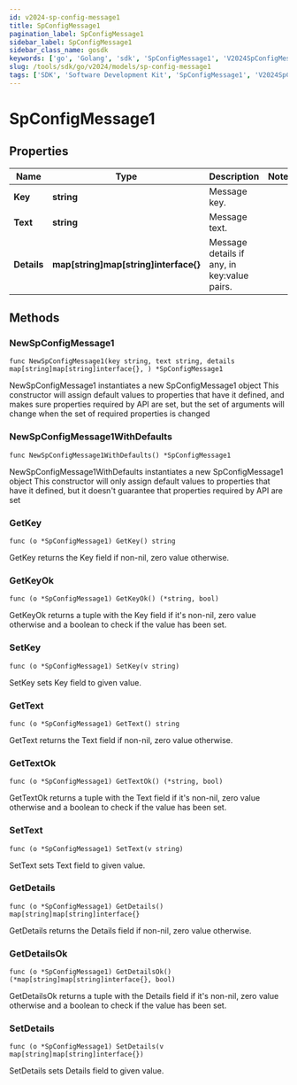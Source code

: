 ```yaml
---
id: v2024-sp-config-message1
title: SpConfigMessage1
pagination_label: SpConfigMessage1
sidebar_label: SpConfigMessage1
sidebar_class_name: gosdk
keywords: ['go', 'Golang', 'sdk', 'SpConfigMessage1', 'V2024SpConfigMessage1'] 
slug: /tools/sdk/go/v2024/models/sp-config-message1
tags: ['SDK', 'Software Development Kit', 'SpConfigMessage1', 'V2024SpConfigMessage1']
---
```


# SpConfigMessage1

## Properties

Name | Type | Description | Notes
------------ | ------------- | ------------- | -------------
**Key** | **string** | Message key. | 
**Text** | **string** | Message text. | 
**Details** | **map[string]map[string]interface{}** | Message details if any, in key:value pairs. | 

## Methods

### NewSpConfigMessage1

`func NewSpConfigMessage1(key string, text string, details map[string]map[string]interface{}, ) *SpConfigMessage1`

NewSpConfigMessage1 instantiates a new SpConfigMessage1 object
This constructor will assign default values to properties that have it defined,
and makes sure properties required by API are set, but the set of arguments
will change when the set of required properties is changed

### NewSpConfigMessage1WithDefaults

`func NewSpConfigMessage1WithDefaults() *SpConfigMessage1`

NewSpConfigMessage1WithDefaults instantiates a new SpConfigMessage1 object
This constructor will only assign default values to properties that have it defined,
but it doesn't guarantee that properties required by API are set

### GetKey

`func (o *SpConfigMessage1) GetKey() string`

GetKey returns the Key field if non-nil, zero value otherwise.

### GetKeyOk

`func (o *SpConfigMessage1) GetKeyOk() (*string, bool)`

GetKeyOk returns a tuple with the Key field if it's non-nil, zero value otherwise
and a boolean to check if the value has been set.

### SetKey

`func (o *SpConfigMessage1) SetKey(v string)`

SetKey sets Key field to given value.


### GetText

`func (o *SpConfigMessage1) GetText() string`

GetText returns the Text field if non-nil, zero value otherwise.

### GetTextOk

`func (o *SpConfigMessage1) GetTextOk() (*string, bool)`

GetTextOk returns a tuple with the Text field if it's non-nil, zero value otherwise
and a boolean to check if the value has been set.

### SetText

`func (o *SpConfigMessage1) SetText(v string)`

SetText sets Text field to given value.


### GetDetails

`func (o *SpConfigMessage1) GetDetails() map[string]map[string]interface{}`

GetDetails returns the Details field if non-nil, zero value otherwise.

### GetDetailsOk

`func (o *SpConfigMessage1) GetDetailsOk() (*map[string]map[string]interface{}, bool)`

GetDetailsOk returns a tuple with the Details field if it's non-nil, zero value otherwise
and a boolean to check if the value has been set.

### SetDetails

`func (o *SpConfigMessage1) SetDetails(v map[string]map[string]interface{})`

SetDetails sets Details field to given value.



